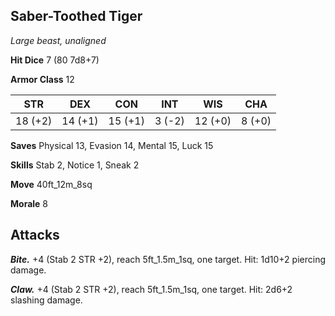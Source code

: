## Saber-Toothed Tiger

*Large beast, unaligned*

**Hit Dice** 7 (80 7d8+7)

**Armor Class** 12

| STR     | DEX     | CON     | INT     | WIS     | CHA     |
|---------|---------|---------|---------|---------|---------|
| 18 (+2) | 14 (+1) | 15 (+1) |  3 (-2) | 12 (+0) |  8 (+0) |

**Saves** Physical 13, Evasion 14, Mental 15, Luck 15

**Skills** Stab 2, Notice 1, Sneak 2

**Move** 40ft_12m_8sq

**Morale** 8

## Attacks

***Bite.*** +4 (Stab 2 STR +2), reach 5ft_1.5m_1sq, one target. Hit: 1d10+2 piercing damage.

***Claw.*** +4 (Stab 2 STR +2), reach 5ft_1.5m_1sq, one target. Hit: 2d6+2 slashing damage.

